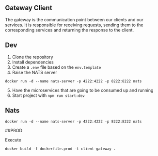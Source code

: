## Gateway Client

The gateway is the communication point between our clients and our services. It is responsible for receiving requests, sending them to the corresponding services and returning the response to the client.

## Dev

1. Clone the repository
2. Install dependencies
3. Create a `.env` file based on the `env.template`
4. Raise the NATS server

```
docker run -d --name nats-server -p 4222:4222 -p 8222:8222 nats
```

5. Have the microservices that are going to be consumed up and running
6. Start project with `npm run start:dev`

## Nats

```
docker run -d --name nats-server -p 4222:4222 -p 8222:8222 nats
```

##PROD

Execute

```
docker build -f dockerfile.prod -t client-gateway .
```
